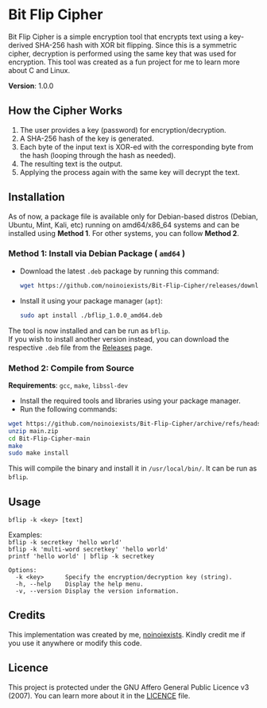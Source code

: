 # Bit Flip Cipher

Bit Flip Cipher is a simple encryption tool that encrypts text using a key-derived SHA-256 hash with XOR bit flipping. Since this is a symmetric cipher, decryption is performed using the same key that was used for encryption.
This tool was created as a fun project for me to learn more about C and Linux.

**Version**: 1.0.0

## How the Cipher Works

1. The user provides a key (password) for encryption/decryption.
2. A SHA-256 hash of the key is generated.
3. Each byte of the input text is XOR-ed with the corresponding byte from the hash (looping through the hash as needed).
4. The resulting text is the output.
5. Applying the process again with the same key will decrypt the text.

## Installation

As of now, a package file is available only for Debian-based distros (Debian, Ubuntu, Mint, Kali, etc) running on amd64/x86_64 systems and can be installed using **Method 1**. For other systems, you can follow **Method 2**.

### Method 1: Install via Debian Package ( `amd64` )

- Download the latest `.deb` package by running this command:
  ```sh
  wget https://github.com/noinoiexists/Bit-Flip-Cipher/releases/download/v1.0.0/bflip_1.0.0_amd64.deb
  ```
- Install it using your package manager (`apt`):
   ```sh
   sudo apt install ./bflip_1.0.0_amd64.deb
   ```
The tool is now installed and can be run as `bflip`.  
If you wish to install another version instead, you can download the respective `.deb` file from the [Releases](https://github.com/noinoiexists/Bit-Flip-Cipher/releases) page.

### Method 2: Compile from Source

**Requirements**:  `gcc`,  `make`,  `libssl-dev`
- Install the required tools and libraries using your package manager.
- Run the following commands:

```sh
wget https://github.com/noinoiexists/Bit-Flip-Cipher/archive/refs/heads/main.zip
unzip main.zip
cd Bit-Flip-Cipher-main
make
sudo make install
```

This will compile the binary and install it in `/usr/local/bin/`. It can be run as `bflip`.

## Usage


`bflip -k <key> [text]`

Examples:  
 `bflip -k secretkey 'hello world'`  
 `bflip -k 'multi-word secretkey' 'hello world'`   
  `printf 'hello world' | bflip -k secretkey`  

```
Options:
  -k <key>      Specify the encryption/decryption key (string).
  -h, --help    Display the help menu.
  -v, --version Display the version information.
```


## Credits

This implementation was created by me, [noinoiexists](https\://github.com/noinoiexists). Kindly credit me if you use it anywhere or modify this code.

## Licence

This project is protected under the GNU Affero General Public Licence v3 (2007). You can learn more about it in the [LICENCE](https://github.com/noinoiexists/Bit-Flip-Cipher/blob/main/LICENSE) file.
